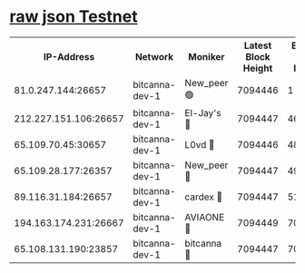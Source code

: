 [raw json Testnet](https://rpc-check.bcat.stavr.tech/bcat/rpc-bcat-result.json)
=


<table><tr><th>IP-Address</th><th>Network</th><th>Moniker</th><th>Latest Block Height</th><th>Earliest Block Height</th><th>Catching Up</th><th>Tx Index</th><th>Voting Power</th><th>Scan Time</th></tr><tr><td>81.0.247.144:26657</td><td>bitcanna-dev-1</td><td>New_peer 🟢</td><td>7094446</td><td>1</td><td>False</td><td>on</td><td>0</td><td>2024-03-28T17:51:18.040480444UTC</td></tr><tr><td>212.227.151.106:26657</td><td>bitcanna-dev-1</td><td>El-Jay's 🔴</td><td>7094447</td><td>4670391</td><td>False</td><td>on</td><td>2218364</td><td>2024-03-28T17:51:24.694196425UTC</td></tr><tr><td>65.109.70.45:30657</td><td>bitcanna-dev-1</td><td>L0vd 🔴</td><td>7094446</td><td>4828155</td><td>False</td><td>on</td><td>308120</td><td>2024-03-28T17:51:18.334497194UTC</td></tr><tr><td>65.109.28.177:26357</td><td>bitcanna-dev-1</td><td>New_peer 🔴</td><td>7094447</td><td>4952911</td><td>False</td><td>on</td><td>2237167</td><td>2024-03-28T17:51:25.293094740UTC</td></tr><tr><td>89.116.31.184:26657</td><td>bitcanna-dev-1</td><td>cardex 🔴</td><td>7094447</td><td>5185001</td><td>False</td><td>on</td><td>1</td><td>2024-03-28T17:51:24.969540730UTC</td></tr><tr><td>194.163.174.231:26667</td><td>bitcanna-dev-1</td><td>AVIAONE 🔴</td><td>7094449</td><td>7082361</td><td>False</td><td>on</td><td>1949865</td><td>2024-03-28T17:51:34.091330965UTC</td></tr><tr><td>65.108.131.190:23857</td><td>bitcanna-dev-1</td><td>bitcanna 🔴</td><td>7094447</td><td>7090447</td><td>False</td><td>off</td><td>378646</td><td>2024-03-28T17:51:25.601380116UTC</td></tr></table>